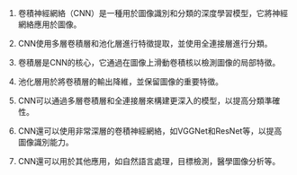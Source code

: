 1. 卷積神經網絡（CNN）是一種用於圖像識別和分類的深度學習模型，它將神經網絡應用於圖像。

2. CNN使用多層卷積層和池化層進行特徵提取，並使用全連接層進行分類。

3. 卷積層是CNN的核心，它通過在圖像上滑動卷積核以檢測圖像的局部特徵。

4. 池化層用於將卷積層的輸出降維，並保留圖像的重要特徵。

5. CNN可以通過多層卷積層和全連接層來構建更深入的模型，以提高分類準確性。

6. CNN還可以使用非常深層的卷積神經網絡，如VGGNet和ResNet等，以提高圖像識別能力。

7. CNN還可以用於其他應用，如自然語言處理，目標檢測，醫學圖像分析等。